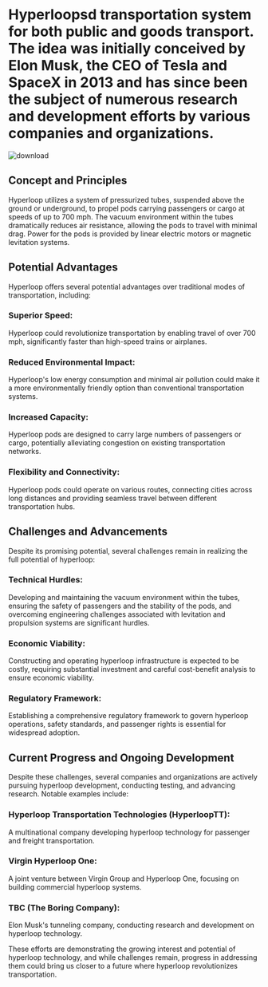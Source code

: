 # Hyperloopsd transportation system for both public and goods transport. The idea was initially conceived by Elon Musk, the CEO of Tesla and SpaceX in 2013 and has since been the subject of numerous research and development efforts by various companies and organizations.
![download](https://github.com/vvvvvvss/Hyperloops/assets/148562671/af00390c-0f5e-47e6-b38f-e8729b93e40e)

## Concept and Principles

Hyperloop utilizes a system of pressurized tubes, suspended above the ground or underground, to propel pods carrying passengers or cargo at speeds of up to 700 mph. The vacuum environment within the tubes dramatically reduces air resistance, allowing the pods to travel with minimal drag. Power for the pods is provided by linear electric motors or magnetic levitation systems.

## Potential Advantages

Hyperloop offers several potential advantages over traditional modes of transportation, including:

### Superior Speed:
Hyperloop could revolutionize transportation by enabling travel of over 700 mph, significantly faster than high-speed trains or airplanes.

### Reduced Environmental Impact: 
Hyperloop's low energy consumption and minimal air pollution could make it a more environmentally friendly option than conventional transportation systems.

### Increased Capacity: 
Hyperloop pods are designed to carry large numbers of passengers or cargo, potentially alleviating congestion on existing transportation networks.

### Flexibility and Connectivity: 
Hyperloop pods could operate on various routes, connecting cities across long distances and providing seamless travel between different transportation hubs.

## Challenges and Advancements

Despite its promising potential, several challenges remain in realizing the full potential of hyperloop:

### Technical Hurdles: 
Developing and maintaining the vacuum environment within the tubes, ensuring the safety of passengers and the stability of the pods, and overcoming engineering challenges associated with levitation and propulsion systems are significant hurdles.

### Economic Viability: 
Constructing and operating hyperloop infrastructure is expected to be costly, requiring substantial investment and careful cost-benefit analysis to ensure economic viability.

### Regulatory Framework: 
Establishing a comprehensive regulatory framework to govern hyperloop operations, safety standards, and passenger rights is essential for widespread adoption.

## Current Progress and Ongoing Development

Despite these challenges, several companies and organizations are actively pursuing hyperloop development, conducting testing, and advancing research. Notable examples include:

### Hyperloop Transportation Technologies (HyperloopTT): 
A multinational company developing hyperloop technology for passenger and freight transportation.

### Virgin Hyperloop One: 
A joint venture between Virgin Group and Hyperloop One, focusing on building commercial hyperloop systems.

### TBC (The Boring Company): 
Elon Musk's tunneling company, conducting research and development on hyperloop technology.

These efforts are demonstrating the growing interest and potential of hyperloop technology, and while challenges remain, progress in addressing them could bring us closer to a future where hyperloop revolutionizes transportation.
